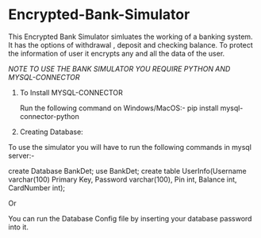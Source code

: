 # Encrypted-Bank-Simulator
This Encrypted Bank Simulator simluates the working of a banking system. It has the options of withdrawal , deposit and checking balance. To protect the information of user it encrypts any and all the data of the user.

*NOTE TO USE THE BANK SIMULATOR YOU REQUIRE PYTHON AND MYSQL-CONNECTOR*

1) To Install MYSQL-CONNECTOR
   
   Run the following command on Windows/MacOS:- pip install mysql-connector-python

2) Creating Database:
   
  To use the simulator you will have to run the following commands in mysql server:-

  create Database BankDet;
  use BankDet;
  create table UserInfo(Username varchar(100) Primary Key, Password varchar(100), Pin int, Balance int, CardNumber int);

  Or 

  You can run the Database Config file by inserting your database password into it.
